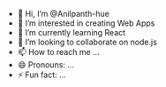 - 👋 Hi, I’m @Anilpanth-hue
- 👀 I’m interested in creating Web Apps
- 🌱 I’m currently learning React
- 💞️ I’m looking to collaborate on node.js
- 📫 How to reach me ...
- 😄 Pronouns: ...
- ⚡ Fun fact: ...

<!---
Anilpanth-hue/Anilpanth-hue is a ✨ special ✨ repository because its `README.md` (this file) appears on your GitHub profile.
You can click the Preview link to take a look at your changes.
--->
